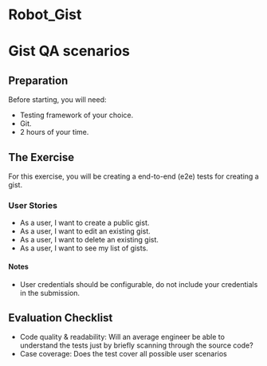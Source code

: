 # Robot_Gist

# Gist QA scenarios

## Preparation

Before starting, you will need:

- Testing framework of your choice.
- Git.
- 2 hours of your time.

## The Exercise

For this exercise, you will be creating a end-to-end (e2e) tests for creating a gist.

### User Stories

- As a user, I want to create a public gist.
- As a user, I want to edit an existing gist.
- As a user, I want to delete an existing gist.
- As a user, I want to see my list of gists.

#### Notes

- User credentials should be configurable, do not include your credentials in the submission.

## Evaluation Checklist

* Code quality & readability: Will an average engineer be able to understand the tests just by briefly scanning through the source code?
* Case coverage: Does the test cover all possible user scenarios

